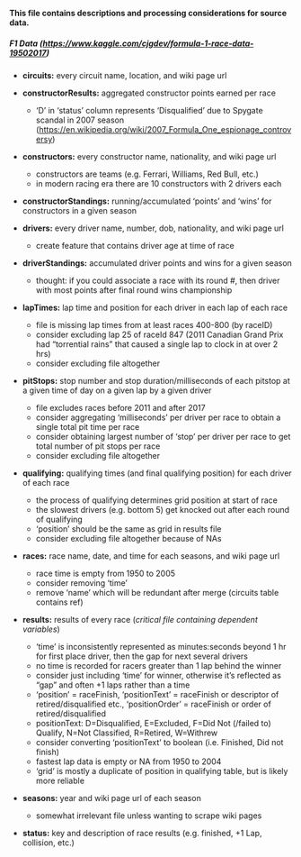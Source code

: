   
**This file contains descriptions and processing considerations for
source data.**  
  

##### F1 Data (<a href="https://www.kaggle.com/cjgdev/formula-1-race-data-19502017" class="uri">https://www.kaggle.com/cjgdev/formula-1-race-data-19502017</a>)

-   **circuits:** every circuit name, location, and wiki page url

-   **constructorResults:** aggregated constructor points earned per
    race
    -   ‘D’ in ‘status’ column represents ‘Disqualified’ due to Spygate
        scandal in 2007 season
        (<a href="https://en.wikipedia.org/wiki/2007_Formula_One_espionage_controversy" class="uri">https://en.wikipedia.org/wiki/2007_Formula_One_espionage_controversy</a>)
-   **constructors:** every constructor name, nationality, and wiki page
    url
    -   constructors are teams (e.g. Ferrari, Williams, Red Bull, etc.)
    -   in modern racing era there are 10 constructors with 2 drivers
        each
-   **constructorStandings:** running/accumulated ‘points’ and ‘wins’
    for constructors in a given season

-   **drivers:** every driver name, number, dob, nationality, and wiki
    page url
    -   create feature that contains driver age at time of race
-   **driverStandings:** accumulated driver points and wins for a given
    season
    -   thought: if you could associate a race with its round \#, then
        driver with most points after final round wins championship
-   **lapTimes:** lap time and position for each driver in each lap of
    each race
    -   file is missing lap times from at least races 400-800 (by
        raceID)
    -   consider excluding lap 25 of raceId 847 (2011 Canadian Grand
        Prix had “torrential rains” that caused a single lap to clock in
        at over 2 hrs)
    -   consider excluding file altogether
-   **pitStops:** stop number and stop duration/milliseconds of each
    pitstop at a given time of day on a given lap by a given driver
    -   file excludes races before 2011 and after 2017
    -   consider aggregating ‘milliseconds’ per driver per race to
        obtain a single total pit time per race
    -   consider obtaining largest number of ‘stop’ per driver per race
        to get total number of pit stops per race
    -   consider excluding file altogether
-   **qualifying:** qualifying times (and final qualifying position) for
    each driver of each race
    -   the process of qualifying determines grid position at start of
        race
    -   the slowest drivers (e.g. bottom 5) get knocked out after each
        round of qualifying
    -   ‘position’ should be the same as grid in results file
    -   consider excluding file altogether because of NAs
-   **races:** race name, date, and time for each seasons, and wiki page
    url
    -   race time is empty from 1950 to 2005
    -   consider removing ‘time’
    -   remove ‘name’ which will be redundant after merge (circuits
        table contains ref)
-   **results:** results of every race (*critical file containing
    dependent variables*)
    -   ‘time’ is inconsistently represented as minutes:seconds beyond 1
        hr for first place driver, then the gap for next several drivers
    -   no time is recorded for racers greater than 1 lap behind the
        winner
    -   consider just including ‘time’ for winner, otherwise it’s
        reflected as “gap” and often +1 laps rather than a time
    -   ‘position’ = raceFinish, ‘positionText’ = raceFinish or
        descriptor of retired/disqualified etc., ‘positionOrder’ =
        raceFinish or order of retired/disqualified
    -   positionText: D=Disqualified, E=Excluded, F=Did Not (/failed to)
        Qualify, N=Not Classified, R=Retired, W=Withrew
    -   consider converting ‘positionText’ to boolean (i.e. Finished,
        Did not finish)
    -   fastest lap data is empty or NA from 1950 to 2004
    -   ‘grid’ is mostly a duplicate of position in qualifying table,
        but is likely more reliable
-   **seasons:** year and wiki page url of each season
    -   somewhat irrelevant file unless wanting to scrape wiki pages
-   **status:** key and description of race results (e.g. finished, +1
    Lap, collision, etc.)
